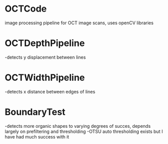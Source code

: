 # OCTCode
image processing pipeline for OCT image scans, uses openCV libraries

# OCTDepthPipeline
-detects y displacement between lines

# OCTWidthPipeline
-detects x distance between edges of lines

# BoundaryTest
-detects more organic shapes to varying degrees of succes, depends largely on prefiltering and thresholding
-OTSU auto thresholding exists but I have had much success with it
